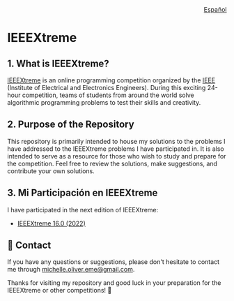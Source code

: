 <div align="right">
  <a href="README-es.md">Español</a>
</div>

# IEEEXtreme

## 1. What is IEEEXtreme?
[IEEEXtreme](https://ieeextreme.org/) is an online programming competition organized by the [IEEE](https://www.ieee.org/) (Institute of Electrical and Electronics Engineers). During this exciting 24-hour competition, teams of students from around the world solve algorithmic programming problems to test their skills and creativity.

## 2. Purpose of the Repository
This repository is primarily intended to house my solutions to the problems I have addressed to the IEEEXtreme problems I have participated in. It is also intended to serve as a resource for those who wish to study and prepare for the competition. Feel free to review the solutions, make suggestions, and contribute your own solutions.

## 3. Mi Participación en IEEEXtreme
I have participated in the next edition of IEEEXtreme:

- [IEEEXtreme 16.0 (2022)](IEEEXtreme%2016.0/README.md)

## :email: Contact
If you have any questions or suggestions, please don't hesitate to contact me through [michelle.oliver.eme@gmail.com](mailto:michelle.oliver.eme@gmail.com).

Thanks for visiting my repository and good luck in your preparation for the IEEEXtreme or other competitions! :star2: